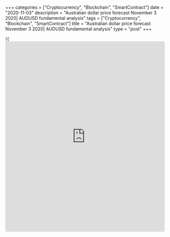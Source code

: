 +++
categories = ["Cryptocurrency", "Blockchain", "SmartContract"]
date = "2020-11-03"
description = "Australian dollar price forecast November 3 2020| AUDUSD fundamental analysis"
tags = ["Cryptocurrency", "Blockchain", "SmartContract"]
title = "Australian dollar price forecast November 3 2020| AUDUSD fundamental analysis"
type = "post"
+++

{{<iframe id="large-banner" src="https://www.bounty.group/#slide=16.0" width="100%" height="600" scrolling="no" style="border: 0px solid rgb(216, 221, 230); border-radius: 3px;">}}

2020-11-03

2020-11-03

Will Aussie repeat the hat trick? Forecast as of 03.11.2020Dmitri
Demidenko

The second quarter is likely to be the same as the second one. However,
the disaster is not going to be so dramatic. If so, we have a pattern to
trade the [AUDUSD][1]. Let us discuss the Australian dollar outlook and
make up a trading plan.

##  **Monthly Australian dollar fundamental analysis**

What doesn't kill makes one stronger. The RBA’s monetary expansion
should have crashed the Australian dollar. RBA not only cut the cash
rate down to the all-time low of 0.1% but also boosted the purchases of
assets with a maturity of 5-10 years within QE by AU$100 billion. The
RBA has become one of the first to react to the second pandemic wave.
However, the [AUDUSD][1], instead of falling, surged up to the bottom of
figure 71. Bloomberg experts anticipate such measures of the regulator,
and the time for maneuver was not right. It is not wise to ease monetary
[policy](https://www.fintechee.com/policy/) on the day of the US presidential election, is it?

According to Philip Lowe, the increase of the QE size will support
economic recovery amid lower costs of funding and exchange rate, as well
as higher assets’ price than it would be in the opposite case. RBA must
have tried to improve financial conditions, as the Fed did. It was one
of the reasons for the US economic growth in the third quarter. In the
fourth quarter, the US GDP should face a downturn because of the
difficult epidemiological situation. Australia, on the contrary, has
coped with the coronavirus through a strict lockdown in Victoria. So,
Australia’s GDP can well go up.

###  **Dynamics of COVID-19 cases in Australia**



Source: Trading Economics

According to the RBA forecasts, Australia’s GDP in the 2020/2021
financial year will expand by 6%, in 2021/2022 - by another 4%. The
forecast for the unemployment peak has been cut from 10% to 8%. The core
inflation will grow by 1% in 2021, and by 1.5% in 2022.

In addition to the domestic positive factors, foreign [news](https://www.letsplayfx.com/blog/forex-news-website/) also supports
Aussie. Despite the disputes between Australia and China, which imposed
tariffs on Australian barley, launched an anti-dumping investigation
into Australian wine, and suspended imports of coal and lobsters from
Australia, I believe that the trade relationships will be improved.
China is the largest market for Australia. China’s economic growth by
1.9%, according to the IMF forecast, will support the AUDUSD bulls.
Based on the yuan price changes, the [AUDUSD][1] looks undervalued.

### Dynamics of [AUDUSD][1] and USDCNY



 _Source: Trading Economics_

### Monthly [AUDUSD][1] trading plan

In general, market sentiment indicates that the fourth quarter for the
global economy will be similar to the second one, although the disaster
scale will be smaller. If so, we have a pattern to trade the Aussie. [In
late March][2], I recommended buying the Australian dollar in the range
of $0.59-$0.62 amid the expectations of the V-shaped recovery of China’s
economy, and this trading idea was winning. Now, there is another chance
to repeat the hat trick provided that Joe Biden wins the election.

Biden also promises to attack China for its economic and human rights
violations, the US-China relations are going to improve. As a result,
the entire Pacific region will benefit. Australia, with its successful
COVID-19 strategy, is no exception. If Biden wins, buy the [AUDUSD][1]
with targets at 0.729 and 0.733.

* * *

P.S. Did you like my article? Share it in social networks: it will be
the best “thank you" :)

Ask me questions and comment below. I’ll be glad to answer your
questions and give necessary explanations.

 **Useful links:**

  * I recommend trying to trade with a reliable broker [here][3]. The system allows you to trade by yourself or copy successful traders from all across the globe.
  * Use my promo-code BLOG for getting deposit bonus 50% on LiteForex platform. Just enter this code in the appropriate field while [depositing][4] your trading account.
  * Telegram chat for traders: <t.me/liteforexengchat>. We are sharing the signals and trading experience
  * Telegram channel with high-quality analytics, Forex reviews, training articles, and other useful things for traders <t.me/liteforex>



## Price chart of AUDUSD in real time mode

The content of this article reflects the author’s opinion and does not
necessarily reflect the official position of LiteForex. The material
published on this page is provided for informational purposes only and
should not be considered as the provision of investment advice for the
purposes of Directive 2004/39/EC.

Rate this article:

{{value}}

( {{count}} {{title}} )

   1. my.liteforex.com/trading/chart?symbol=AUDUSD&returnUrl=true
   2. www.liteforex.com/blog/analysts-opinions/aussie-meets-qe/
   3. my.liteforex.com/?category=analysts-opinions&slug=will-aussie-repeat-the-hat-trick-forecast-as-of-03112020&openPopup=%2Fregistration%2Fpopup&utm_source=blog&utm_medium=article&utm_campaign=bonus
   4. my.liteforex.com/deposit/?category=analysts-opinions&slug=will-aussie-repeat-the-hat-trick-forecast-as-of-03112020&promo_code=BLOG&utm_source=blog&utm_medium=article&utm_campaign=bonus